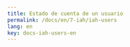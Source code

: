 ```yaml
---
title: Estado de cuenta de un usuario
permalink: /docs/en/7-iah/iah-users
lang: en
key: docs-iah-users-en
---
```


